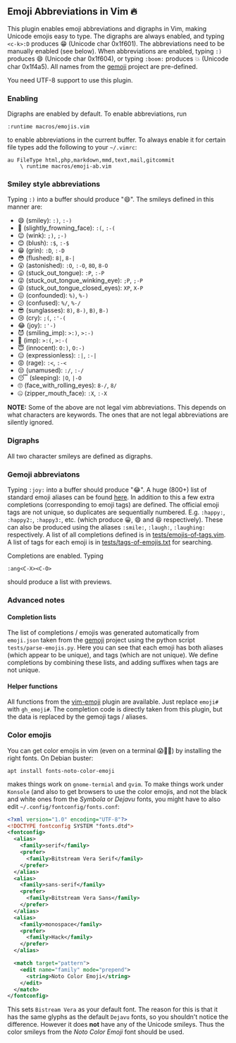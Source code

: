 ## Emoji Abbreviations in Vim 🔥

This plugin enables emoji abbreviations and digraphs in Vim, making Unicode
emojis easy to type. The digraphs are always enabled, and typing `<c-k>:D`
produces 😁 (Unicode char 0x1f601). The abbreviations need to be manually
enabled (see below). When abbreviations are enabled, typing `:)` produces 😄
(Unicode char 0x1f604),  or typing `:boom:` produces 💥 (Unicode char
0x1f4a5). All names from the [gemoji](https://github.com/github/gemoji)
project are pre-defined.

You need UTF-8 support to use this plugin.

### Enabling

Digraphs are enabled by default. To enable abbreviations, run

    :runtime macros/emojis.vim
    
to enable abbreviations in the current buffer. To always enable it for certain
file types add the following to your `~/.vimrc`:

    au FileType html,php,markdown,mmd,text,mail,gitcommit
        \ runtime macros/emoji-ab.vim

### Smiley style abbreviations

Typing `:)` into a buffer should produce "😄". The smileys defined in this
manner are:

* 😄 (smiley): `:)`, `:-)`
* 🙁 (slightly_frowning_face): `:(`, `:-(`
* 😉 (wink): `;)`, `;-)`
* 😊 (blush): `:$`, `:-$`
* 😁 (grin): `:D`, `:-D`
* 😳 (flushed): `8|`, `8-|`
* 😲 (astonished): `:O`, `:-O`, `8O`, `8-O`
* 😛 (stuck_out_tongue): `:P`, `:-P`
* 😜 (stuck_out_tongue_winking_eye): `;P`, `;-P`
* 😝 (stuck_out_tongue_closed_eyes): `XP`, `X-P`
* 😖 (confounded): `%)`, `%-)`
* 😕 (confused): `%/`, `%-/`
* 😎 (sunglasses): `8)`, `8-)`, `B)`, `B-)`
* 😢 (cry): `;(`, `:'-(`
* 😂 (joy): `:'-)`
* 😈 (smiling_imp): `>:)`, `>:-)`
* 👿 (imp): `>:(`, `>:-(`
* 😇 (innocent): `O:)`, `O:-)`
* 😑 (expressionless): `:|`, `:-|`
* 😡 (rage): `:<`, `:-<`
* 😒 (unamused): `:/`, `:-/`
* 😴 (sleeping): `|O`, `|-O`
* 🙄 (face_with_rolling_eyes): `8-/`, `8/`
* 🤐 (zipper_mouth_face): `:X`, `:-X`

**NOTE:** Some of the above are not legal vim abbreviations. This depends on
what characters are keywords. The ones that are not legal abbreviations are
silently ignored.

### Digraphs

All two character smileys are defined as digraphs.

### Gemoji abbreviatons

Typing `:joy:` into a buffer should produce "😂". A huge (800+) list of
standard emoji aliases can be found
[here](https://gist.github.com/rxaviers/7360908). In addition to this a few
extra completions (corresponding to emoji tags) are defined. The official
emoji tags are not unique, so duplicates are sequentially numbered. E.g.
`:happy:`, `:happy2:`, `:happy3:`, etc. (which produce 😀, 😄 and 😆
respectively). These can also be produced using the aliases `:smile:`,
`:laugh:`, `:laughing:` respectively. A list of all completions defined is in
[tests/emojis-of-tags.vim](tests/emojis-of-tags.vim). A list of tags for each
emoji is in [tests/tags-of-emojis.txt](tests/tags-of-emojis.txt) for
searching.

Completions are enabled. Typing

    :ang<C-X><C-O>

should produce a list with previews.

### Advanced notes

#### Completion lists

The list of completions / emojis was generated automatically from `emoji.json`
taken from the [gemoji](https://github.com/github/gemoji) project using the
python script `tests/parse-emojis.py`. Here you can see that each emoji has
both aliases (which appear to be unique), and tags (which are not unique). We
define completions by combining these lists, and adding suffixes when tags are
not unique.


#### Helper functions

All functions from the [vim-emoji](https://github.com/junegunn/vim-emoji)
plugin are available. Just replace `emoji#` with `gh_emoji#`. The completion
code is directly taken from this plugin, but the data is replaced by the
gemoji tags / aliases.

### Color emojis

You can get color emojis in vim (even on a terminal 😱🤯💥) by installing the
right fonts. On Debian buster:

    apt install fonts-noto-color-emoji

makes things work on `gnome-termial` and `gvim`. To make things work under
`Konsole` (and also to get browsers to use the color emojis, and not the black
and white ones from the *Symbola* or *Dejavu* fonts, you might have to also
edit `~/.config/fontconfig/fonts.conf`:

```xml
<?xml version="1.0" encoding="UTF-8"?>
<!DOCTYPE fontconfig SYSTEM "fonts.dtd">
<fontconfig> 
  <alias>
    <family>serif</family>
    <prefer>
      <family>Bitstream Vera Serif</family>
    </prefer>
  </alias>
  <alias>
    <family>sans-serif</family>
    <prefer>
      <family>Bitstream Vera Sans</family>
    </prefer>
  </alias>
  <alias>
    <family>monospace</family>
    <prefer>
      <family>Hack</family>
    </prefer>
  </alias>

  <match target="pattern"> 
    <edit name="family" mode="prepend"> 
      <string>Noto Color Emoji</string> 
    </edit> 
  </match> 
</fontconfig>
```

This sets `Bistream Vera` as your default font. The reason for this is that it
has the same glyphs as the default `Dejavu` fonts, so you shouldn't notice the
difference. However it does **not** have any of the Unicode smileys. Thus the
color smileys from the *Noto Color Emoji* font should be used.
